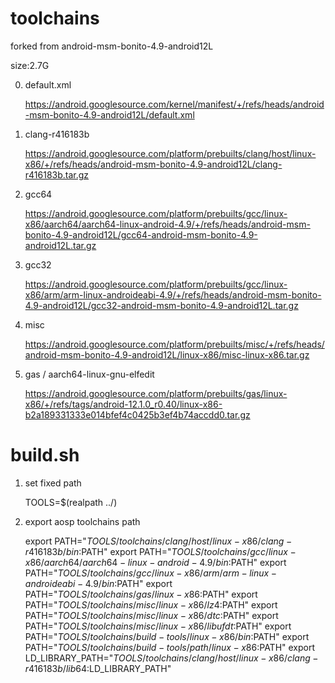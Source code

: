 # toolchains
forked from android-msm-bonito-4.9-android12L

size:2.7G

0. default.xml

    https://android.googlesource.com/kernel/manifest/+/refs/heads/android-msm-bonito-4.9-android12L/default.xml

1. clang-r416183b

    https://android.googlesource.com/platform/prebuilts/clang/host/linux-x86/+/refs/heads/android-msm-bonito-4.9-android12L/clang-r416183b.tar.gz

2. gcc64

    https://android.googlesource.com/platform/prebuilts/gcc/linux-x86/aarch64/aarch64-linux-android-4.9/+/refs/heads/android-msm-bonito-4.9-android12L/gcc64-android-msm-bonito-4.9-android12L.tar.gz

3. gcc32

    https://android.googlesource.com/platform/prebuilts/gcc/linux-x86/arm/arm-linux-androideabi-4.9/+/refs/heads/android-msm-bonito-4.9-android12L/gcc32-android-msm-bonito-4.9-android12L.tar.gz

4. misc

    https://android.googlesource.com/platform/prebuilts/misc/+/refs/heads/android-msm-bonito-4.9-android12L/linux-x86/misc-linux-x86.tar.gz

5. gas / aarch64-linux-gnu-elfedit

    https://android.googlesource.com/platform/prebuilts/gas/linux-x86/+/refs/tags/android-12.1.0_r0.40/linux-x86-b2a189331333e014bfef4c0425b3ef4b74accdd0.tar.gz



# build.sh
  1. set fixed path

      TOOLS=$(realpath ../)

  2. export aosp toolchains path

      export PATH="${TOOLS}/toolchains/clang/host/linux-x86/clang-r416183b/bin:$PATH" 
      export PATH="${TOOLS}/toolchains/gcc/linux-x86/aarch64/aarch64-linux-android-4.9/bin:$PATH"
      export PATH="${TOOLS}/toolchains/gcc/linux-x86/arm/arm-linux-androideabi-4.9/bin:$PATH"
      export PATH="${TOOLS}/toolchains/gas/linux-x86:$PATH"
      export PATH="${TOOLS}/toolchains/misc/linux-x86/lz4:$PATH"
      export PATH="${TOOLS}/toolchains/misc/linux-x86/dtc:$PATH"
      export PATH="${TOOLS}/toolchains/misc/linux-x86/libufdt:$PATH"
      export PATH="${TOOLS}/toolchains/build-tools/linux-x86/bin:$PATH"
      export PATH="${TOOLS}/toolchains/build-tools/path/linux-x86:$PATH"
      export LD_LIBRARY_PATH="${TOOLS}/toolchains/clang/host/linux-x86/clang-r416183b/lib64:$LD_LIBRARY_PATH"
